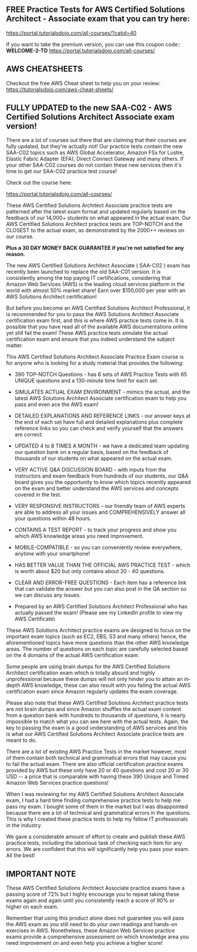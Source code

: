 ##  FREE Practice Tests for AWS Certified Solutions Architect - Associate exam that you can try here: 


https://portal.tutorialsdojo.com/all-courses/?catid=40

If you want to take the premium version, you can use this coupon code:: **WELCOME-2-TD**
https://portal.tutorialsdojo.com/all-courses/

## AWS CHEATSHEETS
Checkout the free AWS Cheat sheet to help you on your review: https://tutorialsdojo.com/aws-cheat-sheets/ 


## FULLY UPDATED to the new SAA-C02 - AWS Certified Solutions Architect Associate exam version!

There are a lot of courses out there that are claiming that their courses are fully updated, but they're actually not! Our practice tests contain the new SAA-C02 topics such as AWS Global Accelerator, Amazon FSx for Lustre, Elastic Fabric Adapter (EFA), Direct Connect Gateway and many others. If your other SAA-C02 courses do not contain these new services then it's time to get our SAA-C02 practice test course!

Check out the course here:

https://portal.tutorialsdojo.com/all-courses/


These AWS Certified Solutions Architect Associate practice tests are patterned after the latest exam format and updated regularly based on the feedback of our 14,000+ students on what appeared in the actual exam. Our AWS Certified Solutions Architect practice tests are TOP-NOTCH and the CLOSEST to the actual exam, as demonstrated by the 2000++ reviews on our course.

**Plus a 30 DAY MONEY BACK GUARANTEE if you're not satisfied for any reason.**

The new AWS Certified Solutions Architect Associate ( SAA-C02 ) exam has recently been launched to replace the old SAA-C01 version. It is consistently among the top paying IT certifications, considering that Amazon Web Services (AWS) is the leading cloud services platform in the world with almost 50% market share! Earn over $150,000 per year with an AWS Solutions Architect certification!

But before you become an AWS Certified Solutions Architect Professional, it is recommended for you to pass the AWS Solutions Architect Associate certification exam first, and this is where AWS practice tests come in. It is possible that you have read all of the available AWS documentations online yet still fail the exam! These AWS practice tests simulate the actual certification exam and ensure that you indeed understand the subject matter.

This AWS Certified Solutions Architect Associate Practice Exam course is for anyone who is looking for a study material that provides the following:

* 390 TOP-NOTCH Questions - has 6 sets of AWS Practice Tests with 65 UNIQUE questions and a 130-minute time limit for each set.

* SIMULATES ACTUAL EXAM ENVIRONMENT - mimics the actual, and the latest AWS Solutions Architect Associate certification exam to help you pass and even ace the AWS exam!

* DETAILED EXPLANATIONS AND REFERENCE LINKS - our answer keys at the end of each set have full and detailed explanations plus complete reference links so you can check and verify yourself that the answers are correct.

* UPDATED 4 to 8 TIMES A MONTH - we have a dedicated team updating our question bank on a regular basis, based on the feedback of thousands of our students on what appeared on the actual exam.

* VERY ACTIVE Q&A DISCUSSION BOARD - with inputs from the instructors and exam feedback from hundreds of our students, our Q&A board gives you the opportunity to know which topics recently appeared on the exam and better understand the AWS services and concepts covered in the test.

* VERY RESPONSIVE INSTRUCTORS - our friendly team of AWS experts are able to address all your issues and COMPREHENSIVELY answer all your questions within 48 hours.

* CONTAINS A TEST REPORT - to track your progress and show you which AWS knowledge areas you need improvement.

* MOBILE-COMPATIBLE - so you can conveniently review everywhere, anytime with your smartphone!

* HAS BETTER VALUE THAN THE OFFICIAL AWS PRACTICE TEST - which is worth about $20 but only contains about 20 - 40 questions.

* CLEAR AND ERROR-FREE QUESTIONS - Each item has a reference link that can validate the answer but you can also post in the QA section so we can discuss any issues.

* Prepared by an AWS Certified Solutions Architect Professional who has actually passed the exam! (Please see my LinkedIn profile to view my AWS Certificate)



These AWS Solutions Architect practice exams are designed to focus on the important exam topics (such as EC2, EBS, S3 and many others) hence, the aforementioned topics have more questions than the other AWS knowledge areas. The number of questions on each topic are carefully selected based on the 4 domains of the actual AWS certification exam.

Some people are using brain dumps for the AWS Certified Solutions Architect certification exam which is totally absurd and highly unprofessional because these dumps will not only hinder you to attain an in-depth AWS knowledge, these can also result with you failing the actual AWS certification exam since Amazon regularly updates the exam coverage.

Please also note that these AWS Certified Solutions Architect practice tests are not brain dumps and since Amazon shuffles the actual exam content from a question bank with hundreds to thousands of questions, it is nearly impossible to match what you can see here with the actual tests. Again, the key to passing the exam is a good understanding of AWS services and this is what our AWS Certified Solutions Architect Associate practice tests are meant to do.

There are a lot of existing AWS Practice Tests in the market however, most of them contain both technical and grammatical errors that may cause you to fail the actual exam. There are also official certification practice exams provided by AWS but these only have 20 or 40 questions and cost 20 or 30 USD -- a price that is comparable with having these 390 Unique and Timed Amazon Web Services practice questions!

When I was reviewing for my AWS Certified Solutions Architect Associate exam, I had a hard time finding comprehensive practice tests to help me pass my exam. I bought some of them in the market but I was disappointed because there are a lot of technical and grammatical errors in the questions. This is why I created these practice tests to help my fellow IT professionals in the industry.

We gave a considerable amount of effort to create and publish these AWS practice tests, including the laborious task of checking each item for any errors. We are confident that this will significantly help you pass your exam. All the best!



## IMPORTANT NOTE

These AWS Certified Solutions Architect Associate practice exams have a passing score of 72% but I highly encourage you to repeat taking these exams again and again until you consistently reach a score of 90% or higher on each exam.

Remember that using this product alone does not guarantee you will pass the AWS exam as you still need to do your own readings and hands-on exercises in AWS. Nonetheless, these Amazon Web Services practice exams provide a comprehensive assessment on which knowledge area you need improvement on and even help you achieve a higher score!
